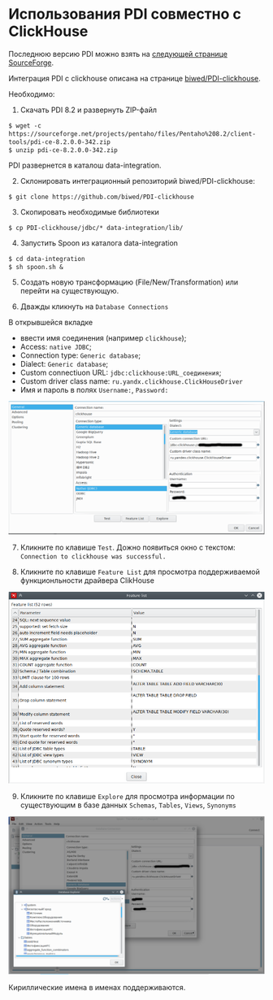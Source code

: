 # Использования PDI совместно с ClickHouse

Последнюю версию PDI можно взять на [следующей странице SourceForge](https://sourceforge.net/projects/pentaho/files/Pentaho%208.2/client-tools/).

Интеграция PDI с clickhouse описана на странице [biwed/PDI-clickhouse](https://github.com/biwed/PDI-clickhouse).

Необходимо:
1. Скачать PDI 8.2 и развернуть ZIP-файл

```
$ wget -c https://sourceforge.net/projects/pentaho/files/Pentaho%208.2/client-tools/pdi-ce-8.2.0.0-342.zip
$ unzip pdi-ce-8.2.0.0-342.zip
```

PDI развернется в каталош data-integration.

2. Склонировать интеграционный репозиторий biwed/PDI-clickhouse:

```
$ git clone https://github.com/biwed/PDI-clickhouse
```

3. Скопировать необходимые библиотеки  
```
$ cp PDI-clickhouse/jdbc/* data-integration/lib/
```

4. Запустить Spoon из каталога data-integration

```
$ cd data-integration
$ sh spoon.sh &
```

5. Создать новую трансформацию (File/New/Transformation) или перейти на существующую.

6. Дважды кликнуть на `Database Connections`

В открывшейся вкладке 
- ввести имя соединения (например `clickhouse`);
- Access: `native JDBC`;
- Connection type: `Generic database`;
- Dialect: `Generic database`;
- Custom connectiuon URL: `jdbc:clickhouse:URL_соединения`;
- Custom driver class name: `ru.yandx.clickhouse.ClickHouseDriver`
- Имя и пароль в полях `Username:`, `Password:`

![Конфигурирование драйвера clickhouse](./images/clickhouse_conf.png)

7. Кликните по клавише `Test`. Дожно появиться окно с текстом: `Connection to clickhouse was successful.`

8. Кликните по клавише `Feature List` для просмотра поддерживаемой функционльности драйвера ClikHouse

![Ппросмотр поддерживаемой функциональности](images/feature.png)

9. Кликните по клавише `Explore` для просмотра информации по существующим в базе данных
`Schemas`, `Tables`, `Views`, `Synonyms`

![Просмотр структуры базы](images/explore.png)

Кириллические имена в именах поддерживаются.
